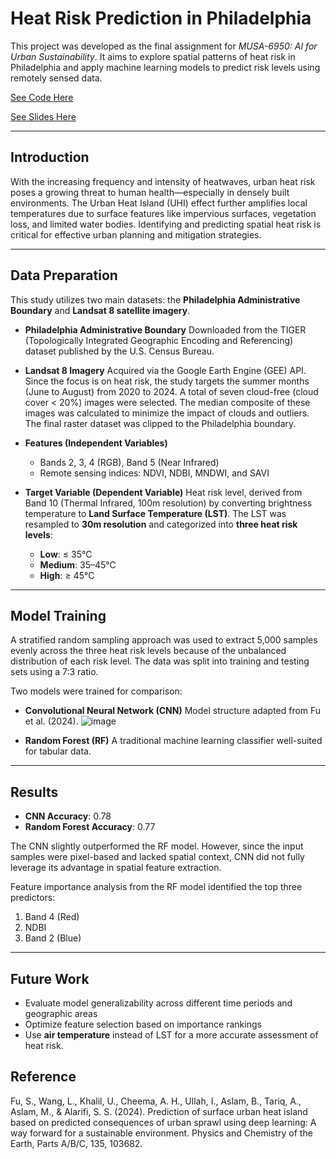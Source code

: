 # **Heat Risk Prediction in Philadelphia**

This project was developed as the final assignment for *MUSA-6950: AI for Urban Sustainability*. It aims to explore spatial patterns of heat risk in Philadelphia and apply machine learning models to predict risk levels using remotely sensed data.

[See Code Here](https://colab.research.google.com/drive/1k6kQBDay5nuWGCT8cvm53MDGf8EaSxPx#scrollTo=XbSYjVc4R5KC)

[See Slides Here](https://docs.google.com/presentation/d/1hz_kNX-35LVLT7ZOXFNPFMF3bPcrYzSqFJT2yprs1Ss/edit?slide=id.g34e0695fc43_0_293#slide=id.g34e0695fc43_0_293)

---

## **Introduction**

With the increasing frequency and intensity of heatwaves, urban heat risk poses a growing threat to human health—especially in densely built environments. The Urban Heat Island (UHI) effect further amplifies local temperatures due to surface features like impervious surfaces, vegetation loss, and limited water bodies. Identifying and predicting spatial heat risk is critical for effective urban planning and mitigation strategies.

---

## **Data Preparation**

This study utilizes two main datasets: the **Philadelphia Administrative Boundary** and **Landsat 8 satellite imagery**.

* **Philadelphia Administrative Boundary**
  Downloaded from the TIGER (Topologically Integrated Geographic Encoding and Referencing) dataset published by the U.S. Census Bureau.

* **Landsat 8 Imagery**
  Acquired via the Google Earth Engine (GEE) API. Since the focus is on heat risk, the study targets the summer months (June to August) from 2020 to 2024. A total of seven cloud-free (cloud cover < 20%) images were selected. The median composite of these images was calculated to minimize the impact of clouds and outliers. The final raster dataset was clipped to the Philadelphia boundary.

* **Features (Independent Variables)**

  * Bands 2, 3, 4 (RGB), Band 5 (Near Infrared)
  * Remote sensing indices: NDVI, NDBI, MNDWI, and SAVI

* **Target Variable (Dependent Variable)**
  Heat risk level, derived from Band 10 (Thermal Infrared, 100m resolution) by converting brightness temperature to **Land Surface Temperature (LST)**. The LST was resampled to **30m resolution** and categorized into **three heat risk levels**:

  * **Low**: ≤ 35°C
  * **Medium**: 35–45°C
  * **High**: ≥ 45°C

---

## **Model Training**

A stratified random sampling approach was used to extract 5,000 samples evenly across the three heat risk levels because of the unbalanced distribution of each risk level. The data was split into training and testing sets using a 7:3 ratio.

Two models were trained for comparison:

* **Convolutional Neural Network (CNN)**
  Model structure adapted from Fu et al. (2024).
![image](https://github.com/user-attachments/assets/8a9f85e3-3c16-40b4-9233-f0f70f511bc6)

* **Random Forest (RF)**
  A traditional machine learning classifier well-suited for tabular data.

---

## **Results**

* **CNN Accuracy**: 0.78
* **Random Forest Accuracy**: 0.77

The CNN slightly outperformed the RF model. However, since the input samples were pixel-based and lacked spatial context, CNN did not fully leverage its advantage in spatial feature extraction.

Feature importance analysis from the RF model identified the top three predictors:

1. Band 4 (Red)
2. NDBI
3. Band 2 (Blue)

---

## **Future Work**

* Evaluate model generalizability across different time periods and geographic areas
* Optimize feature selection based on importance rankings
* Use **air temperature** instead of LST for a more accurate assessment of heat risk. 

## Reference
Fu, S., Wang, L., Khalil, U., Cheema, A. H., Ullah, I., Aslam, B., Tariq, A., Aslam, M., & Alarifi, S. S. (2024). Prediction of surface urban heat island based on predicted consequences of urban sprawl using deep learning: A way forward for a sustainable environment. Physics and Chemistry of the Earth, Parts A/B/C, 135, 103682. 
